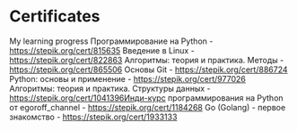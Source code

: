 # Certificates
My learning progress
Программирование на Python - https://stepik.org/cert/815635
Введение в Linux - https://stepik.org/cert/822863
Алгоритмы: теория и практика. Методы - https://stepik.org/cert/865506
Основы Git - https://stepik.org/cert/886724
Python: основы и применение - https://stepik.org/cert/977026
Алгоритмы: теория и практика. Структуры данных - https://stepik.org/cert/1041396Инди-курс программирования на Python от egoroff_channel - https://stepik.org/cert/1184268
Go (Golang) - первое знакомство - https://stepik.org/cert/1933133
